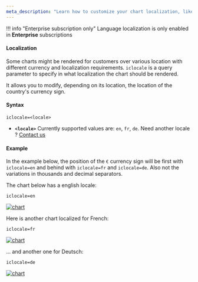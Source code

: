 ```yaml
---
meta_description: "Learn how to customize your chart localization, like price format."
---
```

!!! info "Enterprise subscription only"
    Language localization is only enabled in **Enterprise** subscriptions

#### Localization

Some charts might be rendered for customers over various location with different currency and localization requirements. `iclocale` is a query parameter to specify in what localization the chart should be rendered.

It allows you to modify, depending on its location, the location of the country's currency sign.

#### Syntax

```
iclocale=<locale>
```

- **`<locale>`** Currently supported values are: `en`, `fr`, `de`. Need another locale ? [Contact us](mailto:support@image-charts.com)


#### Example

In the example below, the position of the `€` currency sign will be first with `iclocale=en` and behind with `iclocale=fr` and `iclocale=de`. Also not the variations in thousands and decimal separators.

The chart below has a english locale:

```
iclocale=en
```

[![chart](https://image-charts.com/chart?chbr=8&chco=ED6D85%7CF7CF6B%7C56A1E5%7CF2A254%7C85e085&chd=a%3A140000%2C45000%2C48000%2C84000%2C165000&chg=20%2C50%2C5%2C5&chls=2.0%2C0.0%2C0.0&chm=N%2AcEURsz%2A%2CFFFFFF%2C0%2C-1%2C10%2CDosis%2Cnormal&chs=700x400&cht=bvg&chxl=1%3A%7CBMW%20i8%7CTesla%203%7CFord%20Mustang%7CAudi%20RS5%7CPorshe%20Taycan&chxs=0N%2AcEURzs%2A%2C00000%2C13%2C0%7C1N%2A%2A%2C00000%2C13%2C0&chxt=y%2Cx&icac=documentation&icff=Domine&icfs=normal&iclocale=en&icretina=1&ichm=d7e25e133d9f9af640877bebe6e47d2286fe7187a98bdeeec96803a5845f5310)](https://editor.image-charts.com/chart?chbr=8&chco=ED6D85%7CF7CF6B%7C56A1E5%7CF2A254%7C85e085&chd=a%3A140000%2C45000%2C48000%2C84000%2C165000&chg=20%2C50%2C5%2C5&chls=2.0%2C0.0%2C0.0&chm=N%2AcEURsz%2A%2CFFFFFF%2C0%2C-1%2C10%2CDosis%2Cnormal&chs=700x400&cht=bvg&chxl=1%3A%7CBMW%20i8%7CTesla%203%7CFord%20Mustang%7CAudi%20RS5%7CPorshe%20Taycan&chxs=0N%2AcEURzs%2A%2C00000%2C13%2C0%7C1N%2A%2A%2C00000%2C13%2C0&chxt=y%2Cx&icac=documentation&icff=Domine&icfs=normal&iclocale=en&icretina=1&ichm=d7e25e133d9f9af640877bebe6e47d2286fe7187a98bdeeec96803a5845f5310)

Here is another chart localized for French:

```
iclocale=fr
```

[![chart](https://image-charts.com/chart?chbr=8&chco=ED6D85%7CF7CF6B%7C56A1E5%7CF2A254%7C85e085&chd=a%3A140000%2C45000%2C48000%2C84000%2C165000&chg=20%2C50%2C5%2C5&chls=2.0%2C0.0%2C0.0&chm=N%2AcEURsz%2A%2CFFFFFF%2C0%2C-1%2C10%2CDosis%2Cnormal&chs=700x400&cht=bvg&chxl=1%3A%7CBMW%20i8%7CTesla%203%7CFord%20Mustang%7CAudi%20RS5%7CPorshe%20Taycan&chxs=0N%2AcEURzs%2A%2C00000%2C13%2C0%7C1N%2A%2A%2C00000%2C13%2C0&chxt=y%2Cx&icac=documentation&icff=Domine&icfs=normal&iclocale=fr&icretina=1&ichm=6c22f6db819c1f722c6ea560331bfd0093870d54c6ce24e507b65eef21515d1d)](https://editor.image-charts.com/chart?chbr=8&chco=ED6D85%7CF7CF6B%7C56A1E5%7CF2A254%7C85e085&chd=a%3A140000%2C45000%2C48000%2C84000%2C165000&chg=20%2C50%2C5%2C5&chls=2.0%2C0.0%2C0.0&chm=N%2AcEURsz%2A%2CFFFFFF%2C0%2C-1%2C10%2CDosis%2Cnormal&chs=700x400&cht=bvg&chxl=1%3A%7CBMW%20i8%7CTesla%203%7CFord%20Mustang%7CAudi%20RS5%7CPorshe%20Taycan&chxs=0N%2AcEURzs%2A%2C00000%2C13%2C0%7C1N%2A%2A%2C00000%2C13%2C0&chxt=y%2Cx&icac=documentation&icff=Domine&icfs=normal&iclocale=fr&icretina=1&ichm=6c22f6db819c1f722c6ea560331bfd0093870d54c6ce24e507b65eef21515d1d)

... and another one for Deutsch:

```
iclocale=de
```

[![chart](https://image-charts.com/chart?chbr=8&chco=ED6D85%7CF7CF6B%7C56A1E5%7CF2A254%7C85e085&chd=a%3A140000%2C45000%2C48000%2C84000%2C165000&chg=20%2C50%2C5%2C5&chls=2.0%2C0.0%2C0.0&chm=N%2AcEURsz%2A%2CFFFFFF%2C0%2C-1%2C10%2CDosis%2Cnormal&chs=700x400&cht=bvg&chxl=1%3A%7CBMW%20i8%7CTesla%203%7CFord%20Mustang%7CAudi%20RS5%7CPorshe%20Taycan&chxs=0N%2AcEURzs%2A%2C00000%2C13%2C0%7C1N%2A%2A%2C00000%2C13%2C0&chxt=y%2Cx&icac=documentation&icff=Domine&icfs=normal&iclocale=de&icretina=1&ichm=bd8a2747d9b6bc2d00f3e30bb5ea0bb92ecc099543dd92722738b8431ff15e20)](https://editor.image-charts.com/chart?chbr=8&chco=ED6D85%7CF7CF6B%7C56A1E5%7CF2A254%7C85e085&chd=a%3A140000%2C45000%2C48000%2C84000%2C165000&chg=20%2C50%2C5%2C5&chls=2.0%2C0.0%2C0.0&chm=N%2AcEURsz%2A%2CFFFFFF%2C0%2C-1%2C10%2CDosis%2Cnormal&chs=700x400&cht=bvg&chxl=1%3A%7CBMW%20i8%7CTesla%203%7CFord%20Mustang%7CAudi%20RS5%7CPorshe%20Taycan&chxs=0N%2AcEURzs%2A%2C00000%2C13%2C0%7C1N%2A%2A%2C00000%2C13%2C0&chxt=y%2Cx&icac=documentation&icff=Domine&icfs=normal&iclocale=de&icretina=1&ichm=bd8a2747d9b6bc2d00f3e30bb5ea0bb92ecc099543dd92722738b8431ff15e20)
